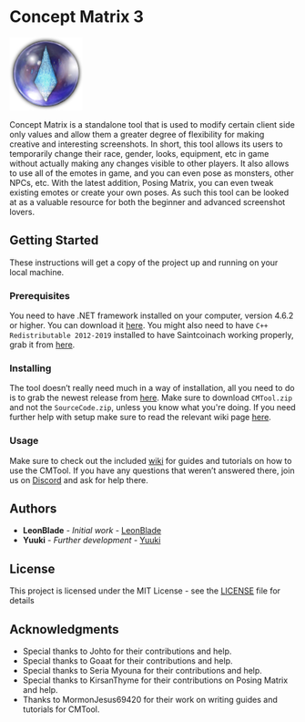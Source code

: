 # Concept Matrix 3
![CM3](ConceptMatrix3/Assets/Concept%20Matrix.png "CM3")

Concept Matrix is a standalone tool that is used to modify certain client side only values and allow them a greater degree of flexibility for making creative and interesting screenshots. In short, this tool allows its users to temporarily change their race, gender, looks, equipment, etc in game without actually making any changes visible to other players. It also allows to use all of the emotes in game, and you can even pose as monsters, other NPCs, etc. With the latest addition, Posing Matrix, you can even tweak existing emotes or create your own poses. As such this tool can be looked at as a valuable resource for both the beginner and advanced screenshot lovers.

## Getting Started

These instructions will get a copy of the project up and running on your local machine.

### Prerequisites

You need to have .NET framework installed on your computer, version 4.6.2 or higher. You can download it [here](https://dotnet.microsoft.com/download/dotnet-framework). You might also need to have `C++ Redistributable 2012-2019` installed to have Saintcoinach working properly, grab it from [here](https://support.microsoft.com/en-us/help/2977003/the-latest-supported-visual-c-downloads).

### Installing

The tool doesn’t really need much in a way of installation, all you need to do is to grab the newest release from [here](https://github.com/imchillin/CM3/releases/latest). Make sure to download `CMTool.zip` and not the `SourceCode.zip`, unless you know what you're doing. If you need further help with setup make sure to read the relevant wiki page [here](https://github.com/imchillin/CMTool/wiki/Set-Up-And-Troubleshooting).

### Usage

Make sure to check out the included [wiki](https://github.com/imchillin/CM3/wiki) for guides and tutorials on how to use the CMTool. If you have any questions that weren’t answered there, join us on [Discord](https://discord.gg/EenZwsN) and ask for help there.

## Authors

* **LeonBlade** - *Initial work* - [LeonBlade](https://github.com/LeonBlade)
* **Yuuki** - *Further development* - [Yuuki](https://github.com/Yuuki-Walsh)

## License

This project is licensed under the MIT License - see the [LICENSE](LICENSE) file for details

## Acknowledgments

* Special thanks to Johto for their contributions and help.
* Special thanks to Goaat for their contributions and help.
* Special thanks to Seria Myouna for their contributions and help.
* Special thanks to KirsanThyme for their contributions on Posing Matrix and help.
* Thanks to MormonJesus69420 for their work on writing guides and tutorials for CMTool.
